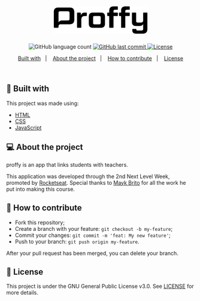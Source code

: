 <h1 align="center">
    <img alt="proffy" title="Graphic design is my passion" src=".github/logo.svg" width="250px" />
</h1>

<p align="center">
  <img alt="GitHub language count" src="https://img.shields.io/badge/languages-3-informational">
  
  <a href="https://github.com/juliacbpassos/Next-Level-Week/commits/master">
    <img alt="GitHub last commit" src="https://img.shields.io/badge/last%20commit-august%202020-inactive">
  </a>

  <a href="https://github.com/juliacbpassos/Next-Level-Week/blob/master/LICENSE">
    <img alt="License" src="https://img.shields.io/badge/license-GNUv3.0-brightgreen">
  </a>
</p>

<p align="center">
  <a href="#rocket-built-with">Built with</a>&nbsp;&nbsp;&nbsp;|&nbsp;&nbsp;&nbsp;
  <a href="#-about-the-project">About the project</a>&nbsp;&nbsp;&nbsp;|&nbsp;&nbsp;&nbsp;
  <a href="#-how-to-contribute">How to contribute</a>&nbsp;&nbsp;&nbsp;|&nbsp;&nbsp;&nbsp;
  <a href="#memo-license">License</a>
</p>

<br>

<p align="center">
  <!-- <img alt="Frontend" src=".github/ecoleta.png" width="100%"> -->
</p>

## :rocket: Built with

This project was made using:

- [HTML](https://devdocs.io/html/)
- [CSS](https://devdocs.io/css/)
- [JavaScript](https://devdocs.io/javascript/)

## 💻 About the project

proffy is an app that links students with teachers.

This application was developed through the 2nd Next Level Week, promoted by [Rocketseat](https://rocketseat.com.br/). Special thanks to [Mayk Brito](https://github.com/maykbrito) for all the work he put into making this course.

## 🤔 How to contribute

- Fork this repository;
- Create a branch with your feature: `git checkout -b my-feature`;
- Commit your changes: `git commit -m 'feat: My new feature'`;
- Push to your branch: `git push origin my-feature`.

After your pull request has been merged, you can delete your branch.

## :memo: License

This project is under the GNU General Public License v3.0. See [LICENSE](LICENSE) for more details.
